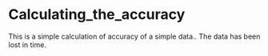# Calculating_the_accuracy
This is a simple calculation of accuracy of a simple data.. The data has been lost in time.
